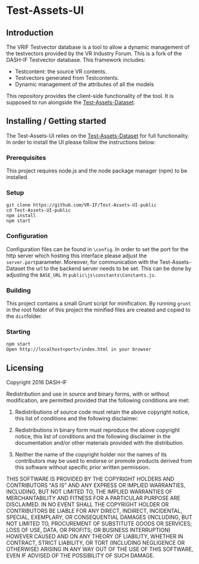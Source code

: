 # Test-Assets-UI

## Introduction

The VRIF Testvector database is a tool to allow a dynamic management of the testvectors provided by the VR Industry Forum. This is a fork of the DASH-IF Testvector database. This framework includes:

- Testcontent: the source VR contents.
- Testvectors generated from Testcontents.
- Dynamic management of the attributes of all the models

This repository provides the client-side functionality of the tool.
It is supposed to run alongside the [Test-Assets-Dataset](https://github.com/VR-IF/Test-Assets-Dataset-Public).

## Installing / Getting started

The Test-Assets-UI relies on the [Test-Assets-Dataset](https://github.com/VR-IF/Test-Assets-Dataset-Public) for full functionality. In order to install the UI please follow the instructions below:

### Prerequisites
This project requires node.js and the node package manager (npm) to be installed.

### Setup

```shell
git clone https://github.com/VR-IF/Test-Assets-UI-public
cd Test-Assets-UI-public
npm install
npm start
```

### Configuration

Configuration files can be found in `\config`. In order to set the port for the http server which hosting this interface please adjust the `server.port`parameter.
Moreover, for communication with the Test-Assets-Dataset the url to the backend server needs to be set. This can be done by adjusting the `BASE_URL` in `public\js\constants\Constants.js`.

### Building
This project contains a small Grunt script for minification. By running `grunt` in the root folder of this project the minified files are created and copied to the `dist`folder. 

### Starting

    npm start
    Open http://localhost<port>/index.html in your browser



## Licensing

Copyright 2016 DASH-IF

Redistribution and use in source and binary forms, with or without modification, are permitted provided that the following conditions are met:

1. Redistributions of source code must retain the above copyright notice, this list of conditions and the following disclaimer.

2. Redistributions in binary form must reproduce the above copyright notice, this list of conditions and the following disclaimer in the documentation and/or other materials provided with the distribution.

3. Neither the name of the copyright holder nor the names of its contributors may be used to endorse or promote products derived from this software without specific prior written permission.

THIS SOFTWARE IS PROVIDED BY THE COPYRIGHT HOLDERS AND CONTRIBUTORS "AS IS" AND ANY EXPRESS OR IMPLIED WARRANTIES, INCLUDING, BUT NOT LIMITED TO, THE IMPLIED WARRANTIES OF MERCHANTABILITY AND FITNESS FOR A PARTICULAR PURPOSE ARE DISCLAIMED. IN NO EVENT SHALL THE COPYRIGHT HOLDER OR CONTRIBUTORS BE LIABLE FOR ANY DIRECT, INDIRECT, INCIDENTAL, SPECIAL, EXEMPLARY, OR CONSEQUENTIAL DAMAGES (INCLUDING, BUT NOT LIMITED TO, PROCUREMENT OF SUBSTITUTE GOODS OR SERVICES; LOSS OF USE, DATA, OR PROFITS; OR BUSINESS INTERRUPTION) HOWEVER CAUSED AND ON ANY THEORY OF LIABILITY, WHETHER IN CONTRACT, STRICT LIABILITY, OR TORT (INCLUDING NEGLIGENCE OR OTHERWISE) ARISING IN ANY WAY OUT OF THE USE OF THIS SOFTWARE, EVEN IF ADVISED OF THE POSSIBILITY OF SUCH DAMAGE.


